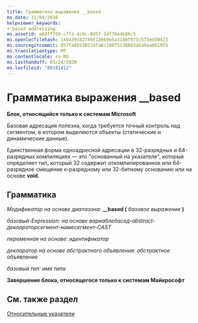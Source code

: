 ```yaml
---
title: Грамматика выражения __based
ms.date: 11/04/2016
helpviewer_keywords:
- based addressing
ms.assetid: a68ff750-c7fa-4c0c-8d5f-2df76e4686c5
ms.openlocfilehash: 149439c82780f12669e5a3180f975c573ed30422
ms.sourcegitcommit: 857fa6b530224fa6c18675138043aba9aa0619fb
ms.translationtype: MT
ms.contentlocale: ru-RU
ms.lasthandoff: 03/24/2020
ms.locfileid: "80181412"
---
```

# <a name="__based-grammar"></a>Грамматика выражения __based

**Блок, относящийся только к системам Microsoft**

Базовая адресация полезна, когда требуется точный контроль над сегментом, в котором выделяются объекты (статические и динамические данные).

Единственная форма одноадресной адресации в 32-разрядных и 64-разрядных компиляциях — это "основанный на указателе", который определяет тип, который 32 содержит откомпилированное или 64-разрядное смещение к-разрядному или 32-битному основанию или на основе **void**.

## <a name="grammar"></a>Грамматика

*Модификатор на основе диапазона*: **__based (**  *базовое выражение*  **)**

*базовый-Expression*: *на основе вариаблебасед-abstract-деклараторсегмент-намесегмент-CAST*

*переменная на основе*: *идентификатор*

*декларатор на основе абстрактного объявления*: *абстрактное* объявление

*базовый тип*: *имя типа*

**Завершение блока, относящегося только к системам Майкрософт**

## <a name="see-also"></a>См. также раздел

[Относительные указатели](../cpp/based-pointers-cpp.md)
